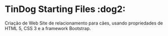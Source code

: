 <h1>TinDog Starting Files :dog2:</h1>

Criação de Web Site de relacionamento para cães, usando propriedades de HTML 5, CSS 3 e a framework Bootstrap.
